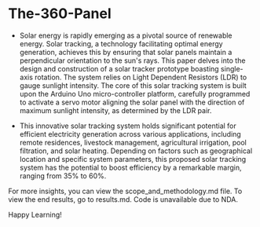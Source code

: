 # The-360-Panel

- Solar energy is rapidly emerging as a pivotal source of renewable energy. Solar tracking, a technology facilitating optimal energy generation, achieves this by ensuring that solar panels maintain a perpendicular orientation to the sun's rays. This paper delves into the design and construction of a solar tracker prototype boasting single-axis rotation. The system relies on Light Dependent Resistors (LDR) to gauge sunlight intensity. The core of this solar tracking system is built upon the Arduino Uno micro-controller platform, carefully programmed to activate a servo motor aligning the solar panel with the direction of maximum sunlight intensity, as determined by the LDR pair.

- This innovative solar tracking system holds significant potential for efficient electricity generation across various applications, including remote residences, livestock management, agricultural irrigation, pool filtration, and solar heating. Depending on factors such as geographical location and specific system parameters, this proposed solar tracking system has the potential to boost efficiency by a remarkable margin, ranging from 35% to 60%.

For more insights, you can view the scope_and_methodology.md file. To view the end results, go to results.md. Code is unavailable due to NDA.

Happy Learning!



